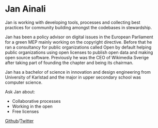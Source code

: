 # Jan Ainali

Jan is working with developing tools, processes and collecting best practices for community building amongst the codebases in stewardship.

Jan has been a policy advisor on digital issues in the European Parliament for a green MEP mainly working on the copyright directive. Before that he ran a consultancy for public organizations called Open by default helping public organizations using open licenses to publish open data and making open source software. Previously he was the CEO of Wikimedia Sverige after taking part of founding the chapter and being its chairman.

Jan has a bachelor of science in innovation and design engineering from University of Karlstad and the major in upper secondary school was computer science.

Ask Jan about:

* Collaborative processes
* Working in the open
* Free licenses

[Github](https://github.com/ainali)/[Twitter](https://twitter.com/jan_ainali)
